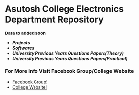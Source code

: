 # Asutosh College Electronics Department Repository
**Data to added soon**
* _**Projects**_
* _**Softwares**_
* _**University Previous Years Questions Papers(Theory)**_
* _**University Previous Years Questions Papers(Practical)**_
### For More Info Visit Facebook Group/College Website
* [Facebook Group!](https://www.facebook.com/groups/112515842146289/)
* [College Website!](http://www.asutoshcollege.in/index.html)
